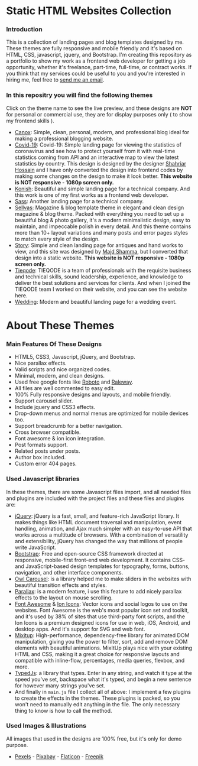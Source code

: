 # Static HTML Websites Collection
### Introduction
This is a collection of landing pages and blog templates designed by me. These themes are fully responsive and mobile friendly and it's based on HTML, CSS, javascript, jquery, and Bootstrap. I'm creating this repository as a portfolio to show my work as a frontend web developer for getting a job opportunity, whether it's freelance, part-time, full-time, or contract works. If you think that my services could be useful to you and you're interested in hiring me, feel free to [send me an email](mailto:ali.nasser.it@gmail.com).

### In this repositry you will find the following themes
Click on the theme name to see the live preview, and these designs are **NOT** for personal or commercial use, they are for display purposes only ( to show my frontend skills ).
- [Canox](https://ali-mohamed-nasser.github.io/Static-HTML-Website-Designs/Canox%20-%20Blog%20Template%20Theme/index.html): Simple, clean, personal, modern, and professional blog ideal for making a professional blogging website.
- [Covid-19](https://ali-mohamed-nasser.github.io/Static-HTML-Website-Designs/Coronavirus%20-%20Landing%20Page/index.html): Covid-19: Simple landing page for viewing the statistics of coronavirus and see how to protect yourself from it with real-time statistics coming from API and an interactive map to view the latest statistics by country. This design is designed by the designer [Shahriar Hossain](https://dribbble.com/sbshahria) and I have only converted the design into frontend codes by making some changes on the design to make it look better. **This website is NOT responsive - 1080p screen only.**
- [Konish](https://ali-mohamed-nasser.github.io/Static-HTML-Website-Designs/Konish%20-%20Company%20Landing%20Page%20Template/index.html): Beautiful and simple landing page for a technical company. And this work is one of my first works as a frontend web developer.
- [Sass](https://ali-mohamed-nasser.github.io/Static-HTML-Website-Designs/Sass%20-%20Company%20Landing%20Page%20Template/index.html): Another landing page for a technical company.
- [Sellvas](https://ali-mohamed-nasser.github.io/Static-HTML-Website-Designs/Sellvas%20-%20Blog%20%26%20Magazine%20Template%20Theme/landing%20page.html): Magazine & blog template theme in elegant and clean design magazine & blog theme. Packed with everything you need to set up a beautiful blog & photo gallery, it's a modern minimalistic design, easy to maintain, and impeccable polish in every detail. And this theme contains more than 10+ layout variations and many posts and error pages styles to match every style of the design.
- [Story](https://ali-mohamed-nasser.github.io/Static-HTML-Website-Designs/Story%20Market%20-%20Landing%20Page/index.html): Simple and clean landing page for antiques and hand works to view, and this site was designed by [Majd Shamma](https://www.behance.net/majdshamma), but I converted that design into a static website. **This website is NOT responsive - 1080p screen only.**
- [Tieqode](https://ali-mohamed-nasser.github.io/Static-HTML-Website-Designs/Tieqode%20Website/index.html): TIEQODE is a team of professionals with the requisite business and technical skills, sound leadership, experience, and knowledge to deliver the best solutions and services for clients. And when I joined the TIEQODE team I worked on their website, and you can see the website here.
- [Wedding](https://ali-mohamed-nasser.github.io/Static-HTML-Website-Designs/Wedding%20-%20Landing%20Page%20Template/index.html): Modern and beautiful landing page for a wedding event.

# About These Themes
### Main Features Of These Designs
- HTML5, CSS3, Javascript, jQuery, and Bootstrap.
- Nice parallax effects.
- Valid scripts and nice organized codes.
- Minimal, modern, and clean designs.
- Used free google fonts like [Roboto](https://fonts.google.com/specimen/Roboto) and [Raleway](https://fonts.google.com/specimen/Raleway).
- All files are well commented to easy edit.
- 100% Fully responsive designs and layouts, and mobile friendly.
- Support carousel slider.
- Include jquery and CSS3 effects.
- Drop-down menus and normal menus are optimized for mobile devices too.
- Support breadcrumb for a better navigation.
- Cross browser compatible.
- Font awesome & ion icon integration.
- Post formats support.
- Related posts under posts.
- Author box included.
- Custom error 404 pages.

### Used Javascript libraries
In these themes, there are some Javascript files import, and all needed files and plugins are included with the project files and these files and plugins are:
- [jQuery](https://jquery.com/): jQuery is a fast, small, and feature-rich JavaScript library. It makes things like HTML document traversal and manipulation, event handling, animation, and Ajax much simpler with an easy-to-use API that works across a multitude of browsers. With a combination of versatility and extensibility, jQuery has changed the way that millions of people write JavaScript.
- [Bootstrap](https://getbootstrap.com/): Free and open-source CSS framework directed at responsive, mobile-first front-end web development. It contains CSS- and JavaScript-based design templates for typography, forms, buttons, navigation, and other interface components.
- [Owl Carousel](https://owlcarousel2.github.io/OwlCarousel2/): is a library helped me to make sliders in the websites with beautiful transition effects and styles.
- [Parallax](https://pixelcog.github.io/parallax.js/): is a modern feature, i use this feature to add nicely parallax effects to the layout on mouse scrolling.
- [Font Awesome](https://fontawesome.com/) & [Ion Icons](https://ionic.io/ionicons): Vector icons and social logos to use on the websites. Font Awesome is the web's most popular icon set and toolkit, and it's used by 38% of sites that use third-party font scripts, and the Ion Icons is a premium designed icons for use in web, iOS, Android, and desktop apps. And it's support for SVG and web font.
- [Mixitup](https://www.kunkalabs.com/mixitup-multifilter/docs/get-started/): High-performance, dependency-free library for animated DOM manipulation, giving you the power to filter, sort, add and remove DOM elements with beautiful animations. MixItUp plays nice with your existing HTML and CSS, making it a great choice for responsive layouts and compatible with inline-flow, percentages, media queries, flexbox, and more.
- [TypedJs](https://github.com/mattboldt/typed.js/): a library that types. Enter in any string, and watch it type at the speed you've set, backspace what it's typed, and begin a new sentence for however many strings you've set.
- And finally in ``` main.js ``` file I collect all of above: I implement a few plugins to create the effects in the themes. These plugins is packed, so you won't need to manually edit anything in the file. The only necessary thing to know is how to call the method.

### Used Images & Illustrations
All images that used in the designs are 100% free, but it's only for demo purpose.
- [Pexels](https://www.pexels.com/) - [Pixabay](https://pixabay.com/) - [Flaticon](https://www.flaticon.com/) - [Freepik](https://www.freepik.com/)
